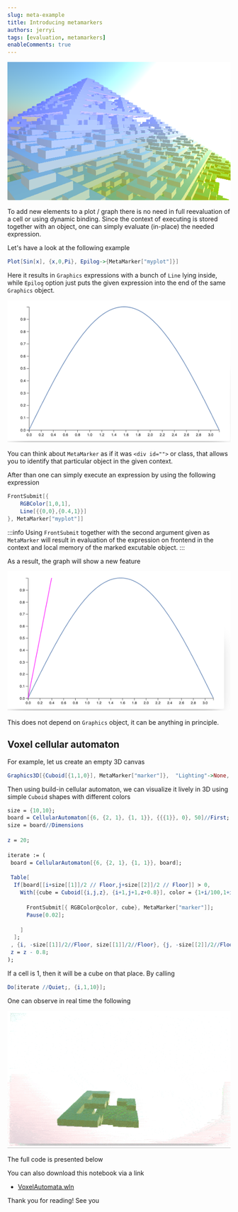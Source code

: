 ```yaml
---
slug: meta-example
title: Introducing metamarkers
authors: jerryi
tags: [evaluation, metamarkers]
enableComments: true
---
```

![](screenshot(5).png)


To add new elements to a plot / graph there is no need in full reevaluation of a cell or using dynamic binding. Since the context of executing is stored together with an object, one can simply evaluate (in-place) the needed expression.
<!--truncate-->






Let's have a look at the following example

```mathematica
Plot[Sin[x], {x,0,Pi}, Epilog->{MetaMarker["myplot"]}]
```

Here it results in `Graphics` expressions with a bunch of `Line` lying inside, while `Epilog` option just puts the given expression into the end of the same `Graphics` object.

![](Screenshot%202023-07-14%20at%2015.36.32.png)

You can think about `MetaMarker` as if it was `<div id="">` or class, that allows you to identify that particular object in the given context.

After than one can simply execute an expression by using the following expression

```mathematica
FrontSubmit[{
	RGBColor[1,0,1], 
	Line[{{0,0},{0.4,1}}]
}, MetaMarker["myplot"]] 
```

:::info
Using `FrontSubmit` together with the second argument given as `MetaMarker` will result in evaluation of the expression on frontend in the context and local memory of the marked excutable object.
:::

As a result, the graph will show a new feature

![](Screenshot%202023-07-14%20at%2015.37.00.png)

This does not depend on `Graphics` object, it can be anything in principle.

## Voxel cellular automaton
For example, let us create an empty 3D canvas

```mathematica
Graphics3D[{Cuboid[{1,1,0}], MetaMarker["marker"]},  "Lighting"->None, "Lightmap"->"https://raw.githubusercontent.com/JerryI/Mathematica-ThreeJS-graphics-engine/master/assets/PureSky.hdr", "ViewProjection"->"Perspective"]
```

Then using build-in cellular automaton, we can visualize it lively in 3D using simple `Cuboid` shapes with different colors

```mathematica
size = {10,10};
board = CellularAutomaton[{6, {2, 1}, {1, 1}}, {{{1}}, 0}, 50]//First;
size = board//Dimensions

z = 20;

iterate := (
 board = CellularAutomaton[{6, {2, 1}, {1, 1}}, board];

 Table[
  If[board[[i+size[[1]]/2 // Floor,j+size[[2]]/2 // Floor]] > 0, 
    With[{cube = Cuboid[{i,j,z}, {i+1,j+1,z+0.8}], color = {1+i/100,1+i/100,(z+10)/10}},
    
      FrontSubmit[{ RGBColor@color, cube}, MetaMarker["marker"]];
      Pause[0.02];
      
    ]
  ];
 , {i, -size[[1]]/2//Floor, size[[1]]/2//Floor}, {j, -size[[2]]/2//Floor, size[[2]]/2//Floor}];
 z = z - 0.8;
);
```

If a cell is 1, then it will be a cube on that place. By calling

```mathematica
Do[iterate //Quiet;, {i,1,10}];
```

One can observe in real time the following

![](ezgif.com-optimize-10.gif)

The full code is presented below



You can also download this notebook via a link
- [VoxelAutomata.wln](VoxelAutomata.wln)

Thank you for reading! See you